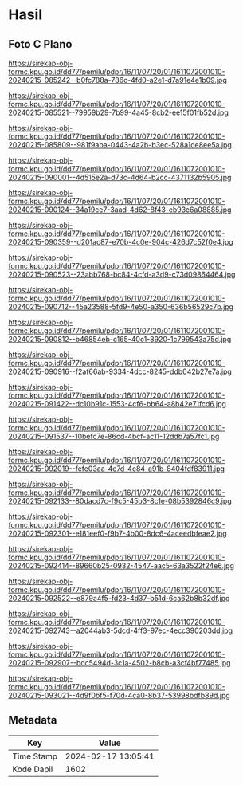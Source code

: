 # Hasil

## Foto C Plano

https://sirekap-obj-formc.kpu.go.id/dd77/pemilu/pdpr/16/11/07/20/01/1611072001010-20240215-085242--b0fc788a-786c-4fd0-a2e1-d7a91e4e1b09.jpg

https://sirekap-obj-formc.kpu.go.id/dd77/pemilu/pdpr/16/11/07/20/01/1611072001010-20240215-085521--79959b29-7b99-4a45-8cb2-ee15f01fb52d.jpg

https://sirekap-obj-formc.kpu.go.id/dd77/pemilu/pdpr/16/11/07/20/01/1611072001010-20240215-085809--981f9aba-0443-4a2b-b3ec-528a1de8ee5a.jpg

https://sirekap-obj-formc.kpu.go.id/dd77/pemilu/pdpr/16/11/07/20/01/1611072001010-20240215-090001--4d515e2a-d73c-4d64-b2cc-4371132b5905.jpg

https://sirekap-obj-formc.kpu.go.id/dd77/pemilu/pdpr/16/11/07/20/01/1611072001010-20240215-090124--34a19ce7-3aad-4d62-8f43-cb93c6a08885.jpg

https://sirekap-obj-formc.kpu.go.id/dd77/pemilu/pdpr/16/11/07/20/01/1611072001010-20240215-090359--d201ac87-e70b-4c0e-904c-426d7c52f0e4.jpg

https://sirekap-obj-formc.kpu.go.id/dd77/pemilu/pdpr/16/11/07/20/01/1611072001010-20240215-090523--23abb768-bc84-4cfd-a3d9-c73d09864464.jpg

https://sirekap-obj-formc.kpu.go.id/dd77/pemilu/pdpr/16/11/07/20/01/1611072001010-20240215-090712--45a23588-5fd9-4e50-a350-636b56529c7b.jpg

https://sirekap-obj-formc.kpu.go.id/dd77/pemilu/pdpr/16/11/07/20/01/1611072001010-20240215-090812--b46854eb-c165-40c1-8920-1c799543a75d.jpg

https://sirekap-obj-formc.kpu.go.id/dd77/pemilu/pdpr/16/11/07/20/01/1611072001010-20240215-090916--f2af66ab-9334-4dcc-8245-ddb042b27e7a.jpg

https://sirekap-obj-formc.kpu.go.id/dd77/pemilu/pdpr/16/11/07/20/01/1611072001010-20240215-091422--dc10b91c-1553-4cf6-bb64-a8b42e71fcd6.jpg

https://sirekap-obj-formc.kpu.go.id/dd77/pemilu/pdpr/16/11/07/20/01/1611072001010-20240215-091537--10befc7e-86cd-4bcf-ac11-12ddb7a57fc1.jpg

https://sirekap-obj-formc.kpu.go.id/dd77/pemilu/pdpr/16/11/07/20/01/1611072001010-20240215-092019--fefe03aa-4e7d-4c84-a91b-8404fdf83911.jpg

https://sirekap-obj-formc.kpu.go.id/dd77/pemilu/pdpr/16/11/07/20/01/1611072001010-20240215-092133--80dacd7c-f9c5-45b3-8c1e-08b5392846c9.jpg

https://sirekap-obj-formc.kpu.go.id/dd77/pemilu/pdpr/16/11/07/20/01/1611072001010-20240215-092301--e181eef0-f9b7-4b00-8dc6-4aceedbfeae2.jpg

https://sirekap-obj-formc.kpu.go.id/dd77/pemilu/pdpr/16/11/07/20/01/1611072001010-20240215-092414--89660b25-0932-4547-aac5-63a3522f24e6.jpg

https://sirekap-obj-formc.kpu.go.id/dd77/pemilu/pdpr/16/11/07/20/01/1611072001010-20240215-092522--e879a4f5-fd23-4d37-b51d-6ca62b8b32df.jpg

https://sirekap-obj-formc.kpu.go.id/dd77/pemilu/pdpr/16/11/07/20/01/1611072001010-20240215-092743--a2044ab3-5dcd-4ff3-97ec-4ecc390203dd.jpg

https://sirekap-obj-formc.kpu.go.id/dd77/pemilu/pdpr/16/11/07/20/01/1611072001010-20240215-092907--bdc5494d-3c1a-4502-b8cb-a3cf4bf77485.jpg

https://sirekap-obj-formc.kpu.go.id/dd77/pemilu/pdpr/16/11/07/20/01/1611072001010-20240215-093021--4d9f0bf5-f70d-4ca0-8b37-53998bdfb89d.jpg


## Metadata

| Key        | Value               |
| ---------- | ------------------- |
| Time Stamp | 2024-02-17 13:05:41 |
| Kode Dapil | 1602                |



